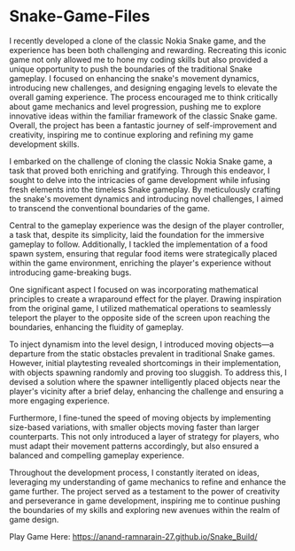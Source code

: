 # Snake-Game-Files

I recently developed a clone of the classic Nokia Snake game, and the experience has been both challenging and rewarding. Recreating this iconic game not only allowed me to hone my coding skills but also provided a unique opportunity to push the boundaries of the traditional Snake gameplay. I focused on enhancing the snake's movement dynamics, introducing new challenges, and designing engaging levels to elevate the overall gaming experience. The process encouraged me to think critically about game mechanics and level progression, pushing me to explore innovative ideas within the familiar framework of the classic Snake game. Overall, the project has been a fantastic journey of self-improvement and creativity, inspiring me to continue exploring and refining my game development skills.

I embarked on the challenge of cloning the classic Nokia Snake game, a task that proved both enriching and gratifying. Through this endeavor, I sought to delve into the intricacies of game development while infusing fresh elements into the timeless Snake gameplay. By meticulously crafting the snake's movement dynamics and introducing novel challenges, I aimed to transcend the conventional boundaries of the game.

Central to the gameplay experience was the design of the player controller, a task that, despite its simplicity, laid the foundation for the immersive gameplay to follow. Additionally, I tackled the implementation of a food spawn system, ensuring that regular food items were strategically placed within the game environment, enriching the player's experience without introducing game-breaking bugs.

One significant aspect I focused on was incorporating mathematical principles to create a wraparound effect for the player. Drawing inspiration from the original game, l utilized mathematical operations to seamlessly teleport the player to the opposite side of the screen upon reaching the boundaries, enhancing the fluidity of gameplay.

To inject dynamism into the level design, I introduced moving objects—a departure from the static obstacles prevalent in traditional Snake games. However, initial playtesting revealed shortcomings in their implementation, with objects spawning randomly and proving too sluggish. To address this, I devised a solution where the spawner intelligently placed objects near the player's vicinity after a brief delay, enhancing the challenge and ensuring a more engaging experience.

Furthermore, I fine-tuned the speed of moving objects by implementing size-based variations, with smaller objects moving faster than larger counterparts. This not only introduced a layer of strategy for players, who must adapt their movement patterns accordingly, but also ensured a balanced and compelling gameplay experience.

Throughout the development process, I constantly iterated on ideas, leveraging my understanding of game mechanics to refine and enhance the game further. The project served as a testament to the power of creativity and perseverance in game development, inspiring me to continue pushing the boundaries of my skills and exploring new avenues within the realm of game design.


Play Game Here: https://anand-ramnarain-27.github.io/Snake_Build/
